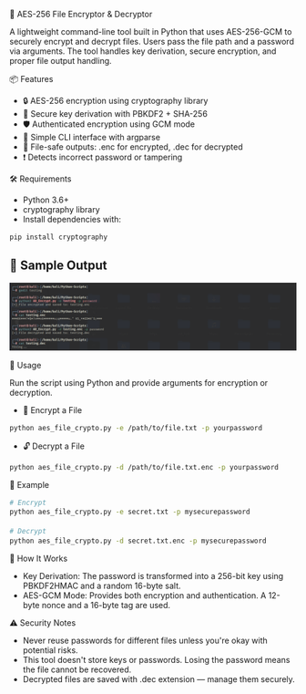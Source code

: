 🔐 AES-256 File Encryptor & Decryptor

A lightweight command-line tool built in Python that uses AES-256-GCM to securely encrypt and decrypt files. Users pass the file path and a password via arguments. The tool handles key derivation, secure encryption, and proper file output handling.

📦 Features

 - 🔒 AES-256 encryption using cryptography library  
 - 🔑 Secure key derivation with PBKDF2 + SHA-256  
 - 🛡️ Authenticated encryption using GCM mode  
 - 🧭 Simple CLI interface with argparse  
 - 📁 File-safe outputs: .enc for encrypted, .dec for decrypted  
 - ❗ Detects incorrect password or tampering

🛠️ Requirements

 - Python 3.6+  
 - cryptography library  
 - Install dependencies with:  
```bash
pip install cryptography
```
## 🧪 Sample Output

![o/p](images/Screenshot_2025-06-11_01_54_13.png)

🚀 Usage

Run the script using Python and provide arguments for encryption or decryption.

- 🔐 Encrypt a File  
```bash
python aes_file_crypto.py -e /path/to/file.txt -p yourpassword
```

- 🔓 Decrypt a File  
```bash
python aes_file_crypto.py -d /path/to/file.txt.enc -p yourpassword
```

🧪 Example

```bash
# Encrypt
python aes_file_crypto.py -e secret.txt -p mysecurepassword

# Decrypt
python aes_file_crypto.py -d secret.txt.enc -p mysecurepassword
```

🧠 How It Works

 - Key Derivation: The password is transformed into a 256-bit key using PBKDF2HMAC and a random 16-byte salt.  
 - AES-GCM Mode: Provides both encryption and authentication. A 12-byte nonce and a 16-byte tag are used.

⚠️ Security Notes

 - Never reuse passwords for different files unless you're okay with potential risks.  
 - This tool doesn't store keys or passwords. Losing the password means the file cannot be recovered.  
 - Decrypted files are saved with .dec extension — manage them securely.
